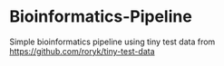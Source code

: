 # Bioinformatics-Pipeline
 
Simple bioinformatics pipeline using tiny test data from https://github.com/roryk/tiny-test-data

